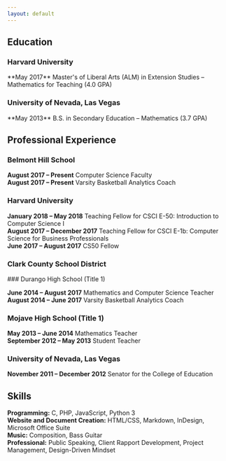 ```yaml
---
layout: default
---
```


<h2 class="ressec"> Education </h2>

<h3 class="resloc"> Harvard University </h3>
**May 2017** Master's of Liberal Arts (ALM) in Extension Studies – Mathematics for Teaching (4.0 GPA)

<h3 class="resloc"> University of Nevada, Las Vegas </h3>                       
**May 2013** B.S. in Secondary Education – Mathematics (3.7 GPA)            

<h2 class="ressec"> Professional Experience </h2>

<h3 class="resloc"> Belmont Hill School </h3>

**August 2017 – Present** Computer Science Faculty<br>
**August 2017 – Present** Varsity Basketball Analytics Coach  

<h3 class="resloc"> Harvard University </h3>

**January 2018 – May 2018** Teaching Fellow for CSCI E-50: Introduction to Computer Science I <br>
**August 2017 – December 2017** Teaching Fellow for CSCI E-1b: Computer Science for Business Professionals<br>
**June 2017 – August 2017** CS50 Fellow  

<h3 class="resloc"> Clark County School District </h3>
### Durango High School (Title 1)

**June 2014 – August 2017** Mathematics and Computer Science Teacher<br>
**August 2014 – June 2017** Varsity Basketball Analytics Coach    

### Mojave High School (Title 1)

**May 2013 – June 2014** Mathematics Teacher<br>
**September 2012 – May 2013** Student Teacher   

<h3 class="resloc"> University of Nevada, Las Vegas </h3>

**November 2011 – December 2012** Senator for the College of Education   

<h2 class="ressec"> Skills </h2>

**Programming:** C, PHP, JavaScript, Python 3 <br>
**Website and Document Creation:** HTML/CSS, Markdown, InDesign, Microsoft Office Suite <br>
**Music:** Composition, Bass Guitar <br>
**Professional:** Public Speaking, Client Rapport Development, Project Management, Design-Driven Mindset
